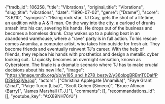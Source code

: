 {"tmdb_id": 106258, "title": "Vibrations", "original_title": "Vibrations", "slug_title": "vibrations", "date": "1996-07-02", "genre": ["Drame"], "score": "3.6/10", "synopsis": "Rising rock star, TJ Cray, gets the shot of a lifetime, an audition with a A &amp; R man. On the way into the city, a carload of drunks smash into his car, severing his hands. He drops out of the business and becomes a homeless drunk. Cray wakes up to a pulsing beat in an abandoned warehouse, where a \"rave\" party is in full action. To his rescue comes Anamika, a computer artist, who takes him outside for fresh air. They become friends and eventually reinvent TJ's career. With the help of friends, they replace his hands with prosthetics and design a metallic cyber looking suit. TJ quickly becomes an overnight sensation, known as Cyberstorm. The finale is a dramatic scenario where TJ has to make crucial decisions about his new life.", "image": "https://image.tmdb.org/t/p/w185_and_h278_bestv2/y36olpgBRBmT0DaIfPD291q3jVe.jpg", "actors": ["Christina Applegate (Anamika)", "Faye Grant (Zina)", "Paige Turco (Lisa)", "Scott Cohen (Simeon)", "Bruce Altman (Barry)", "James Marshall (T.J.)"], "comments": [], "recommandations_id": [], "youtube_key": "AtX89NH76rU"}